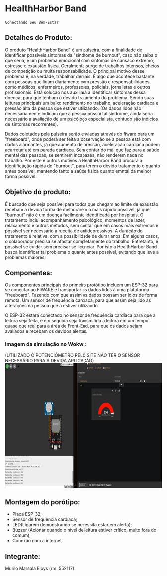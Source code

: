 # HealthHarbor Band

    Conectando Seu Bem-Estar


## Detalhes do Produto:
O produto "HealthHarbor Band" é um pulseira, com a finalidade de identificar possíveis sintomas da "síndrome de burnout", caso não saiba o que seria, é um problema emocional com sintomas de cansaço extremo, estresse e exaustão física. Geralmente surge de trabalhos intensos, cheios de competição ou muita responsabilidade. O principal motivo desse problema é, na verdade, trabalhar demais. É algo que acontece bastante com pessoas que lidam diariamente com pressão e responsabilidades, como médicos, enfermeiros, professores, policiais, jornalistas e outros profissionais. Está solução nos auxiliará a identificar sintomas dessa doença, para que tenham o devido tratamento do problema. Sendo suas leituras principais um baixo rendimento no trabalho, aceleração cardíaca e pressão alta da pessoa que estiver utilizando. (Os dados lidos não necessariamente indicam que a pessoa possui tal síndrome, ainda seria necessário a avaliação de um psicólogo especialista, contudo são índicios de sintomas recorrentes).

Dados coletados pela pulseira serão enviadas através do fiware para um "freeboard", onde poderá ser feita a observação se a pessoa está com dados alarmantes, já que aumento de pressão, aceleração cardíaca podem acarretar até em parada cardíaca. Sem contar do mal que faz para a saúde mental das pessoas, se sentirem incapazes, não renderem nada no trabalho. Por este e outros motivos a HealthHarbor Band procura a identificação rápida do "burnout", para terem o devido tratamento o quanto antes possível, mantendo tanto a saúde física quanto emntal da melhor forma possível.

## Objetivo do produto:
É buscado que seja possível para todos que chegam ao limite de exaustão recebam a devida forma de melhorarem o mais rápido possível, já que “burnout” não é um doença facilmente identificada por hospitais. O tratamento inclui acompanhamento psicológico, momentos de lazer, relaxamento e outros métodos, sem contar que em casos mais extremos é possível ser necessário a receita de antidepressivos. A duração do tratamento é relativa, com a possibilidade de durar anos. Em alguns casos, o colaborador precisa se afastar completamente do trabalho. Entretanto, é possível se cuidar sem precisar se licenciar. Por isto a HealthHarbor Band busca identificar tal problema o quanto antes possível, evitando que leve a problemas maiores. 

## Componentes:

Os componentes principais do primeiro protótipo incluem um ESP-32 para se conectar ao FIWARE e transportar os dados lidos à uma plataforma "freeboard". Fazendo com que assim os dados possam ser ldios de forma remota. Um sensor de frequência cardíaca, para que assim seja lido as alterações na pessoa que a estiver utilizando.

O ESP-32 estará conectado no sensor de frequência cardíaca para que a leitura seja feita, e em seguida seja transmitida a leitura em um tempo quase que real para a área de Front-End, para que os dados sejam avalíados e recebam os devidos alertas.

### Imagem da simulação no Wokwi:
(UTILIZADO O POTENCIÔMETRO PELO SITE NÃO TER O SENSOR NECESSÁRIO PARA A DEVIDA APLICAÇÃO)
<img style="height: 400px;" src="./img/demonstrção.jpeg">

## Montagem do porótipo:

- Placa ESP-32;
- Sensor de frequência cardíaca;
- LED(Ligarem demonstrando se necessita estar em alerta);
- Buzzer (Acionar quando o nível de leitura estiver crítico, muito fora do comum);
- Conexão com a internet.

## Integrante:
Murilo Marsola Eloys (rm: 552117)
